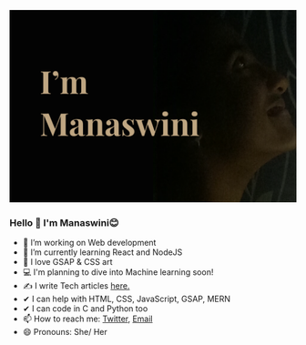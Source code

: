 [![Manaswini's Social banner](https://github.com/Manaswini1832/Manaswini1832/blob/master/assets/Landing%20page.svg)](https://twitter.com/thisismanaswini)

### Hello 👋 I'm Manaswini😊

- 🔎 I’m working on Web development
- 📘 I’m currently learning React and NodeJS
- 💚 I love GSAP & CSS art
- 💻 I'm planning to dive into Machine learning soon!
- ✍ I write Tech articles [here.](https://dev.to/thisismanaswini)
- ✔  I can help with HTML, CSS, JavaScript, GSAP, MERN
- ✔  I can code in C and Python too 
- 📫 How to reach me: [Twitter](https://twitter.com/thisismanaswini), [Email](https://munugurimanaswini1832@gmail.com)
- 😄 Pronouns: She/ Her
